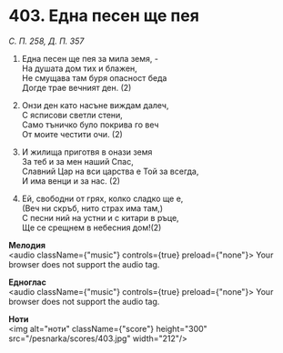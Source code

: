 # 403. Една песен ще пея

_С. П. 258, Д. П. 357_

1. Една песен ще пея за мила земя, -  
На душата дом тих и блажен,  
Не смущава там буря опасност беда  
Догде трае вечният ден. (2)

2. Онзи ден като насъне виждам далеч,  
С ясписови светли стени,  
Само тъничко було покрива го веч  
От моите честити очи. (2)

3. И жилища приготвя в онази земя  
За теб и за мен наший Спас,  
Славний Цар на вси царства е Той за всегда,  
И има венци и за нас. (2)

4. Ей, свободни от грях, колко сладко ще е,  
(Веч ни скръб, нито страх има там,)  
С песни ний на устни и с китари в ръце,  
Ще се срещнем в небесния дом!(2)

**Мелодия**  
<audio className={"music"} controls={true} preload={"none"}>
    <source src="/pesnarka/mp3/403.mp3" type="audio/mpeg"/>
    Your browser does not support the audio tag.
</audio>

**Едноглас**  
<audio className={"music"} controls={true} preload={"none"}>
    <source src="/pesnarka/transp/403.mp3" type="audio/mpeg"/>
    Your browser does not support the audio tag.
</audio>

**Ноти**  
<img alt="ноти" className={"score"} height="300" src="/pesnarka/scores/403.jpg" width="212"/>
